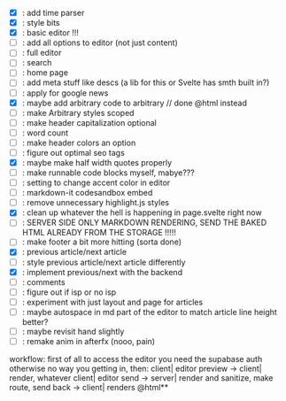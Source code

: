 - [x] : add time parser 
- [x] : style bits
- [x] : basic editor !!!
- [ ] : add all options to editor (not just content)
- [ ] : full editor
- [ ] : search
- [ ] : home page
- [ ] : add meta stuff like descs (a lib for this or Svelte has smth built in?)
- [ ] : apply for google news
- [x] : maybe add arbitrary code to arbitrary // done @html instead
- [ ] : make Arbitrary styles scoped
- [ ] : make header capitalization optional
- [ ] : word count
- [ ] : make header colors an option
- [ ] : figure out optimal seo tags
- [x] : maybe make half width quotes properly
- [ ] : make runnable code blocks myself, mabye???
- [ ] : setting to change accent color in editor
- [ ] : markdown-it codesandbox embed
- [ ] : remove unnecessary highlight.js styles
- [x] : clean up whatever the hell is happening in page.svelte right now
- [ ] : SERVER SIDE ONLY MARKDOWN RENDERING, SEND THE BAKED HTML ALREADY FROM THE STORAGE !!!!!
- [ ] : make footer a bit more hitting (sorta done)
- [x] : previous article/next article
- [ ] : style previous article/next article differently
- [x] : implement previous/next with the backend
- [ ] : comments
- [ ] : figure out if isp or no isp
- [ ] : experiment with just layout and page for articles
- [ ] : maybe autospace in md part of the editor to match article line height better?
- [ ] : maybe revisit hand slightly
- [ ] : remake anim in afterfx (nooo, pain)

workflow:
first of all to access the editor you need the supabase auth otherwise no way you getting in, then:
client| editor preview -> client| render, whatever
client| editor send -> server| render and sanitize, make route, send back -> client| renders @html**